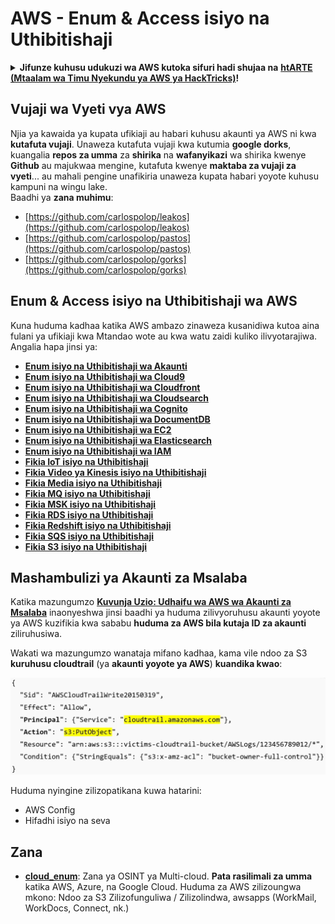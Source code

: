 # AWS - Enum & Access isiyo na Uthibitishaji

<details>

<summary><strong>Jifunze kuhusu udukuzi wa AWS kutoka sifuri hadi shujaa na</strong> <a href="https://training.hacktricks.xyz/courses/arte"><strong>htARTE (Mtaalam wa Timu Nyekundu ya AWS ya HackTricks)</strong></a><strong>!</strong></summary>

Njia nyingine za kusaidia HackTricks:

* Ikiwa unataka kuona **kampuni yako ikitangazwa kwenye HackTricks** au **kupakua HackTricks kwa PDF** Angalia [**MIPANGO YA KUJIUNGA**](https://github.com/sponsors/carlospolop)!
* Pata [**bidhaa rasmi za PEASS & HackTricks**](https://peass.creator-spring.com)
* Gundua [**Familia ya PEASS**](https://opensea.io/collection/the-peass-family), mkusanyiko wetu wa [**NFTs**](https://opensea.io/collection/the-peass-family) ya kipekee
* **Jiunge na** 💬 [**Kikundi cha Discord**](https://discord.gg/hRep4RUj7f) au kikundi cha [**telegram**](https://t.me/peass) au **tufuate** kwenye **Twitter** 🐦 [**@hacktricks\_live**](https://twitter.com/hacktricks\_live)**.**
* **Shiriki mbinu zako za udukuzi kwa kuwasilisha PRs kwa** [**HackTricks**](https://github.com/carlospolop/hacktricks) na [**HackTricks Cloud**](https://github.com/carlospolop/hacktricks-cloud) repos za github.

</details>

## Vujaji wa Vyeti vya AWS

Njia ya kawaida ya kupata ufikiaji au habari kuhusu akaunti ya AWS ni kwa **kutafuta vujaji**. Unaweza kutafuta vujaji kwa kutumia **google dorks**, kuangalia **repos za umma** za **shirika** na **wafanyikazi** wa shirika kwenye **Github** au majukwaa mengine, kutafuta kwenye **maktaba za vujaji za vyeti**... au mahali pengine unafikiria unaweza kupata habari yoyote kuhusu kampuni na wingu lake.\
Baadhi ya **zana muhimu**:

* [https://github.com/carlospolop/leakos](https://github.com/carlospolop/leakos)
* [https://github.com/carlospolop/pastos](https://github.com/carlospolop/pastos)
* [https://github.com/carlospolop/gorks](https://github.com/carlospolop/gorks)

## Enum & Access isiyo na Uthibitishaji wa AWS

Kuna huduma kadhaa katika AWS ambazo zinaweza kusanidiwa kutoa aina fulani ya ufikiaji kwa Mtandao wote au kwa watu zaidi kuliko ilivyotarajiwa. Angalia hapa jinsi ya:

* [**Enum isiyo na Uthibitishaji wa Akaunti**](aws-accounts-unauthenticated-enum.md)
* [**Enum isiyo na Uthibitishaji wa Cloud9**](https://github.com/carlospolop/hacktricks-cloud/blob/master/pentesting-cloud/aws-security/aws-unauthenticated-enum-access/broken-reference/README.md)
* [**Enum isiyo na Uthibitishaji wa Cloudfront**](aws-cloudfront-unauthenticated-enum.md)
* [**Enum isiyo na Uthibitishaji wa Cloudsearch**](https://github.com/carlospolop/hacktricks-cloud/blob/master/pentesting-cloud/aws-security/aws-unauthenticated-enum-access/broken-reference/README.md)
* [**Enum isiyo na Uthibitishaji wa Cognito**](aws-cognito-unauthenticated-enum.md)
* [**Enum isiyo na Uthibitishaji wa DocumentDB**](aws-documentdb-enum.md)
* [**Enum isiyo na Uthibitishaji wa EC2**](aws-ec2-unauthenticated-enum.md)
* [**Enum isiyo na Uthibitishaji wa Elasticsearch**](aws-elasticsearch-unauthenticated-enum.md)
* [**Enum isiyo na Uthibitishaji wa IAM**](aws-iam-and-sts-unauthenticated-enum.md)
* [**Fikia IoT isiyo na Uthibitishaji**](aws-iot-unauthenticated-enum.md)
* [**Fikia Video ya Kinesis isiyo na Uthibitishaji**](aws-kinesis-video-unauthenticated-enum.md)
* [**Fikia Media isiyo na Uthibitishaji**](aws-media-unauthenticated-enum.md)
* [**Fikia MQ isiyo na Uthibitishaji**](aws-mq-unauthenticated-enum.md)
* [**Fikia MSK isiyo na Uthibitishaji**](aws-msk-unauthenticated-enum.md)
* [**Fikia RDS isiyo na Uthibitishaji**](aws-rds-unauthenticated-enum.md)
* [**Fikia Redshift isiyo na Uthibitishaji**](aws-redshift-unauthenticated-enum.md)
* [**Fikia SQS isiyo na Uthibitishaji**](aws-sqs-unauthenticated-enum.md)
* [**Fikia S3 isiyo na Uthibitishaji**](aws-s3-unauthenticated-enum.md)

## Mashambulizi ya Akaunti za Msalaba

Katika mazungumzo [**Kuvunja Uzio: Udhaifu wa AWS wa Akaunti za Msalaba**](https://www.youtube.com/watch?v=JfEFIcpJ2wk) inaonyeshwa jinsi baadhi ya huduma zilivyoruhusu akaunti yoyote ya AWS kuzifikia kwa sababu **huduma za AWS bila kutaja ID za akaunti** ziliruhusiwa.

Wakati wa mazungumzo wanataja mifano kadhaa, kama vile ndoo za S3 **kuruhusu cloudtrail** (ya **akaunti yoyote ya AWS**) **kuandika kwao**:

![](<../../../.gitbook/assets/image (260).png>)

Huduma nyingine zilizopatikana kuwa hatarini:

* AWS Config
* Hifadhi isiyo na seva

## Zana

* [**cloud\_enum**](https://github.com/initstring/cloud\_enum): Zana ya OSINT ya Multi-cloud. **Pata rasilimali za umma** katika AWS, Azure, na Google Cloud. Huduma za AWS zilizoungwa mkono: Ndoo za S3 Zilizofunguliwa / Zilizolindwa, awsapps (WorkMail, WorkDocs, Connect, nk.)
